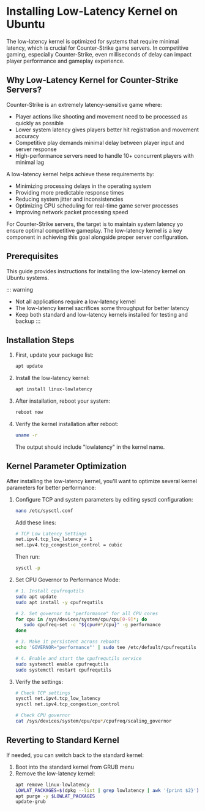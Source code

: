 # Installing Low-Latency Kernel on Ubuntu

The low-latency kernel is optimized for systems that require minimal latency, which is crucial for Counter-Strike game servers. In competitive gaming, especially Counter-Strike, even milliseconds of delay can impact player performance and gameplay experience.

## Why Low-Latency Kernel for Counter-Strike Servers?

Counter-Strike is an extremely latency-sensitive game where:

- Player actions like shooting and movement need to be processed as quickly as possible
- Lower system latency gives players better hit registration and movement accuracy
- Competitive play demands minimal delay between player input and server response
- High-performance servers need to handle 10+ concurrent players with minimal lag

A low-latency kernel helps achieve these requirements by:

- Minimizing processing delays in the operating system
- Providing more predictable response times
- Reducing system jitter and inconsistencies
- Optimizing CPU scheduling for real-time game server processes
- Improving network packet processing speed

For Counter-Strike servers, the target is to maintain system latency yo ensure optimal competitive gameplay. The low-latency kernel is a key component in achieving this goal alongside proper server configuration.

## Prerequisites

This guide provides instructions for installing the low-latency kernel on Ubuntu systems.

::: warning

- Not all applications require a low-latency kernel
- The low-latency kernel sacrifices some throughput for better latency
- Keep both standard and low-latency kernels installed for testing and backup
  :::

## Installation Steps

1. First, update your package list:

   ```bash
   apt update
   ```

2. Install the low-latency kernel:

   ```bash
   apt install linux-lowlatency
   ```

3. After installation, reboot your system:

   ```bash
   reboot now
   ```

4. Verify the kernel installation after reboot:
   ```bash
   uname -r
   ```
   The output should include "lowlatency" in the kernel name.

## Kernel Parameter Optimization

After installing the low-latency kernel, you'll want to optimize several kernel parameters for better performance:

1. Configure TCP and system parameters by editing sysctl configuration:

   ```bash
   nano /etc/sysctl.conf
   ```

   Add these lines:

   ```bash
   # TCP Low Latency Settings
   net.ipv4.tcp_low_latency = 1
   net.ipv4.tcp_congestion_control = cubic
   ```

   Then run:
   
   ```bash
   sysctl -p
   ```


3. Set CPU Governor to Performance Mode:

   ```bash
   # 1. Install cpufrequtils
   sudo apt update
   sudo apt install -y cpufrequtils

   # 2. Set governor to "performance" for all CPU cores
   for cpu in /sys/devices/system/cpu/cpu[0-9]*; do
      sudo cpufreq-set -c "${cpu##*/cpu}" -g performance
   done

   # 3. Make it persistent across reboots
   echo 'GOVERNOR="performance"' | sudo tee /etc/default/cpufrequtils

   # 4. Enable and start the cpufrequtils service
   sudo systemctl enable cpufrequtils
   sudo systemctl restart cpufrequtils
   ```

4. Verify the settings:

   ```bash
   # Check TCP settings
   sysctl net.ipv4.tcp_low_latency
   sysctl net.ipv4.tcp_congestion_control

   # Check CPU governor
   cat /sys/devices/system/cpu/cpu*/cpufreq/scaling_governor
   ```

## Reverting to Standard Kernel

If needed, you can switch back to the standard kernel:

1. Boot into the standard kernel from GRUB menu
2. Remove the low-latency kernel:
   ```bash
   apt remove linux-lowlatency
   LOWLAT_PACKAGES=$(dpkg --list | grep lowlatency | awk '{print $2}')
   apt purge -y $LOWLAT_PACKAGES
   update-grub
   ```

